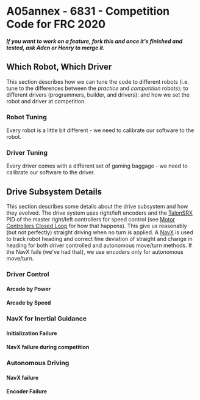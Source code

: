 # A05annex - 6831 - Competition Code for FRC 2020

***If you want to work on a feature, fork this and once it's finished and
tested, ask Aden or Henry to merge it.***

## Which Robot, Which Driver

This section describes how we can tune the code to different robots (i.e. tune to the differences between the *practice* and
*competition* robots); to different drivers (programmers, builder, and drivers): and how we set the robot and driver
at competition. 

### Robot Tuning

Every robot is a little bit different - we need to calibrate our software to the robot.

### Driver Tuning
Every driver comes with a different set of gaming baggage - we need to calibrate our software to the driver.


## Drive Subsystem Details

This section describes some details about the drive subsystem and how they evolved. The drive system uses right/left encoders
and the [TalonSRX](https://www.ctr-electronics.com/talon-srx.html) PID of the master right/left controllers for speed control
(see [Motor Controllers Closed Loop](https://phoenix-documentation.readthedocs.io/en/latest/ch16_ClosedLoop.html#motor-controller-closed-loop)
for how that happens). This give us reasonably (but not perfectly)
straight driving when no turn is applied. A [NavX](https://pdocs.kauailabs.com/navx-mxp/) is used to track robot heading
and correct fine deviation of straight and change in heading for both driver controlled and autonomous move/turn methods.
If the NavX fails (we've had that), we use encoders only for autonomous move/turn.

### Driver Control



#### Arcade by Power

#### Arcade by Speed

### NavX for Inertial Guidance

#### Initialization Failure

#### NavX failure during competition

### Autonomous Driving

#### NavX failure

#### Encoder Failure



